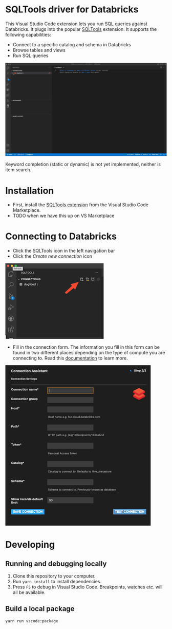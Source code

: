# SQLTools driver for Databricks

This Visual Studio Code extension lets you run SQL queries against Databricks. It plugs into the popular [SQLTools](https://vscode-sqltools.mteixeira.dev/) extension. It supports the following capabilities:
- Connect to a specific catalog and schema in Databricks
- Browse tables and views
- Run SQL queries

![demo](/demo.gif)

Keyword completion (static or dynamic) is not yet implemented, neither is item search.

# Installation
- First, install the [SQLTools extension](https://marketplace.visualstudio.com/items?itemName=mtxr.sqltools) from the Visual Studio Code Marketplace.
- TODO when we have this up on VS Marketplace

# Connecting to Databricks
- Click the SQLTools icon in the left navigation bar
- Click the _Create new connection_ icon

![create-new-connection](/create-new-connection.png)

- Fill in the connection form. The information you fill in this form can be found in two different places depending on the type of compute you are connecting to. Read this [documentation](https://docs.databricks.com/dev-tools/python-sql-connector.html#get-started) to learn more.

![connection-form](/connection-form.png)

# Developing
## Running and debugging locally
1. Clone this repository to your computer.
2. Run `yarn install` to install dependencies.
3. Press `F5` to debug in Visual Studio Code. Breakpoints, watches etc. will all be available.

## Build a local package

```
yarn run vscode:package
```
